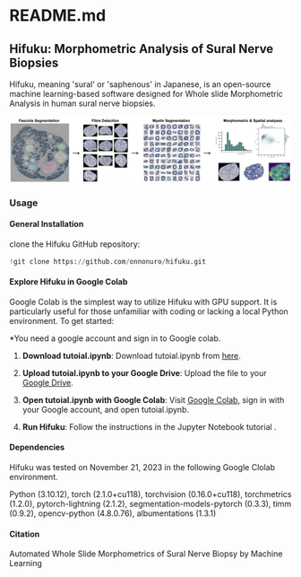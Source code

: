 # README.md

## Hifuku: Morphometric Analysis of Sural Nerve Biopsies
Hifuku, meaning 'sural' or 'saphenous' in Japanese, is an open-source machine learning-based software designed for Whole slide Morphometric Analysis in human sural nerve biopsies.



![Alt Text](data/graphical_abstract.jpg)

### Usage


#### General Installation
clone the Hifuku GitHub repository:
   ```python
   !git clone https://github.com/onnonuro/hifuku.git
   ```


#### Explore Hifuku in Google Colab
Google Colab is the simplest way to utilize Hifuku with GPU support. It is particularly useful for those unfamiliar with coding or lacking a local Python environment. To get started:

*You need a google account and sign in to Google colab.

1. **Download tutoial.ipynb**: Download tutoial.ipynb from [here](https://github.com/onnonuro/hifuku/blob/main/tutorial.ipynb).

2. **Upload tutoial.ipynb to your Google Drive**: Upload the file to your [Google Drive](https://www.google.com/drive/).

3. **Open tutoial.ipynb with Google Colab**: Visit [Google Colab](https://colab.research.google.com/), sign in with your Google account, and open tutoial.ipynb.

4. **Run Hifuku**: Follow the instructions in the Jupyter Notebook tutorial .

#### Dependencies
Hifuku was tested on November 21, 2023 in the following Google Clolab environment.

Python (3.10.12), torch (2.1.0+cu118), torchvision (0.16.0+cu118), torchmetrics (1.2.0), pytorch-lightning (2.1.2), segmentation-models-pytorch (0.3.3), timm (0.9.2), opencv-python (4.8.0.76), albumentations (1.3.1)

#### Citation
Automated Whole Slide Morphometrics of Sural Nerve Biopsy by Machine Learning
